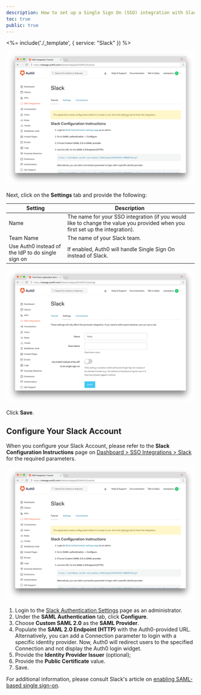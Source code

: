 ```yaml
---
description: How to set up a Single Sign On (SSO) integration with Slack and Auth0.
toc: true
public: true
---
```


<%= include('./_template', {
  service: "Slack"
}) %>

![](/media/articles/sso/integrations/slack/instructions.png)

Next, click on the **Settings** tab and provide the following:

Setting | Description
--------|------------
Name | The name for your SSO integration (if you would like to change the value you provided when you first set up the integration).
Team Name | The name of your Slack team.
Use Auth0 instead of the IdP to do single sign on | If enabled, Auth0 will handle Single Sign On instead of Slack.

![](/media/articles/sso/integrations/slack/settings.png)

Click **Save**.

## Configure Your Slack Account

When you configure your Slack Account, please refer to the **Slack Configuration Instructions** page on [Dashboard > SSO Integrations > Slack](${manage_url}/#/externalapps/) for the required parameters.

![](/media/articles/sso/integrations/slack/instructions.png)

1. Login to the [Slack Authentication Settings](https://slack.com/admin/auth) page as an administrator.
2. Under the **SAML Authentication** tab, click **Configure**.
3. Choose **Custom SAML 2.0** as the **SAML Provider**.
4. Populate the **SAML 2.0 Endpoint (HTTP)** with the Auth0-provided URL. Alternatively, you can add a Connection parameter to login with a specific identity provider. Now, Auth0 will redirect users to the specified Connection and not display the Auth0 login widget.
5. Provide the **Identity Provider Issuer** (optional);
6. Provide the **Public Certificate** value.
7. Save.

For additional information, please consult Slack's article on [enabling SAML-based single sign-on](https://get.slack.help/hc/en-us/articles/203772216-Enabling-SAML-based-single-sign-on).
